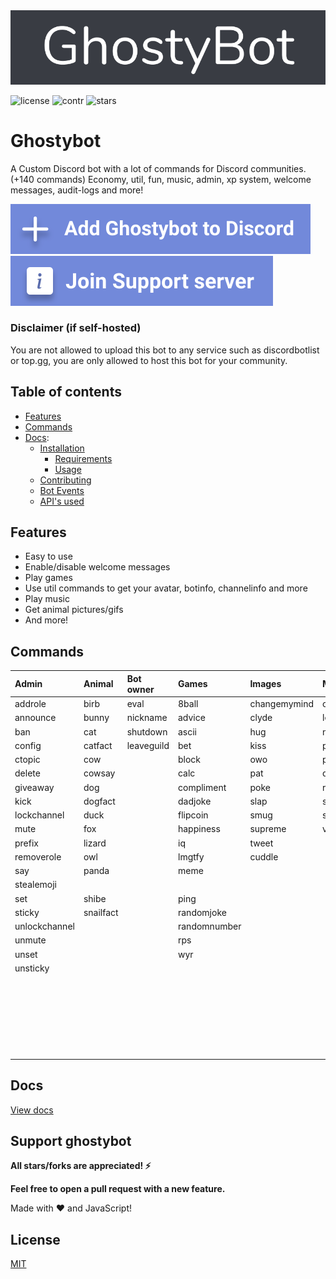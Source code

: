 <a href="https://ghostybot.tk" align="center">
     <img src=".github/Ghostybot-banner.png" alt="banner" />               
</a>

![license](https://img.shields.io/github/license/dev-caspertheghost/ghostybot?color=gr)
![contr](https://img.shields.io/github/contributors/dev-caspertheghost/ghostybot)
![stars](https://img.shields.io/github/stars/dev-caspertheghost/ghostybot?color=gr)

# Ghostybot

A Custom Discord bot with a lot of commands for Discord communities. (+140 commands) Economy, util, fun, music, admin, xp system, welcome messages, audit-logs and more!

[![Add ghostybot](./.github/add-ghostybot.svg)](https://discord.com/oauth2/authorize?client_id=632843197600759809&scope=bot&permissions=8)
[![Ghostybot Support server](./.github/join-support-server.svg)](https://discord.gg/XxHrtkA)

### Disclaimer (if self-hosted)

You are not allowed to upload this bot to any service such as discordbotlist or top.gg, you are only allowed to host this bot for your community.

## Table of contents

- [Features](#features)
- [Commands](#commands)
- [Docs](docs/README.md):
  - [Installation](docs/INSTALLATION.md)
    - [Requirements](docs/INSTALLATION.md#requirements)
    - [Usage](docs/INSTALLATION.md#usage)
  - [Contributing](docs/CONTRIBUTING.md)
  - [Bot Events](/docs/BOT_EVENTS)
  - [API's used](/docs/APIS_USED.md)

## Features

- Easy to use
- Enable/disable welcome messages
- Play games
- Use util commands to get your avatar, botinfo, channelinfo and more
- Play music
- Get animal pictures/gifs
- And more!

## Commands

| Admin         | Animal    | Bot owner  | Games        | Images       | Music      | NSFW   | Util         | Economy          | Levels      |
| :------------ | :-------- | :--------- | :----------- | :----------- | :--------- | :----- | :----------- | :--------------- | :---------- |
| addrole       | birb      | eval       | 8ball        | changemymind | clearqueue | boobs  | avatar       | balance          | givexp      |
| announce      | bunny     | nickname   | advice       | clyde        | leave      | butt   | bmi          | buy              | leaderboard |
| ban           | cat       | shutdown   | ascii        | hug          | nowplaying | neko   | botinfo      | daily            | level       |
| config        | catfact   | leaveguild | bet          | kiss         | pause      | hentai | botinvite    | deposit          | xp          |
| ctopic        | cow       |            | block        | owo          | play       |        | bugreport    | dice             |
| delete        | cowsay    |            | calc         | pat          | queue      |        | channelinfo  | inventory        |
| giveaway      | dog       |            | compliment   | poke         | resume     |        | channels     | moneyleaderboard |
| kick          | dogfact   |            | dadjoke      | slap         | skip       |        | define       | profile          |
| lockchannel   | duck      |            | flipcoin     | smug         | stop       |        | dependencies | rob              |
| mute          | fox       |            | happiness    | supreme      | volume     |        | emojis       | store            |
| prefix        | lizard    |            | iq           | tweet        |            |        | github       | withdraw         |
| removerole    | owl       |            | lmgtfy       | cuddle       |            |        | help         | work             |
| say           | panda     |            | meme         |              |            |        | instagram    |
| stealemoji    |           |            |              |              |            |        |              |                  |
| set           | shibe     |            | ping         |              |            |        | invite       |
| sticky        | snailfact |            | randomjoke   |              |            |        | membercount  |
| unlockchannel |           |            | randomnumber |              |            |        | minecraft    |
| unmute        |           |            | rps          |              |            |        | morse        |
| unset         |           |            | wyr          |              |            |        | npm          |
| unsticky      |           |            |              |              |            |        | serverinfo   |
|               |           |            |              |              |            |        | suggest      |
|               |           |            |              |              |            |        | translate    |
|               |           |            |              |              |            |        | uptime       |
|               |           |            |              |              |            |        | userinfo     |
|               |           |            |              |              |            |        | weather      |
|               |           |            |              |              |            |        | worldclock   |

## Docs

[View docs](/docs/README.md)

## Support ghostybot

**All stars/forks are appreciated! ⚡**

**Feel free to open a pull request with a new feature.**

<p>Made with ❤️ and JavaScript!</p>

## License

[MIT](./LICENSE)
